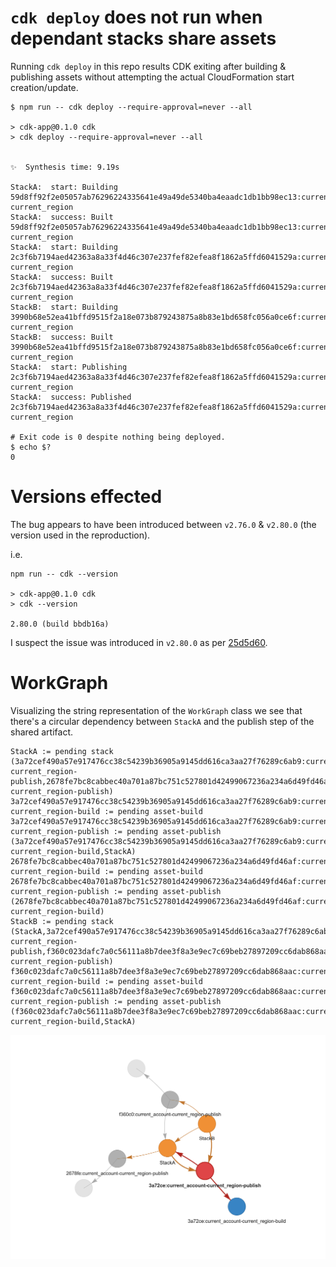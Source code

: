 # `cdk deploy` does not run when dependant stacks share assets

Running `cdk deploy` in this repo results CDK exiting after building & publishing assets
without attempting the actual CloudFormation start creation/update.

```shell
$ npm run -- cdk deploy --require-approval=never --all

> cdk-app@0.1.0 cdk
> cdk deploy --require-approval=never --all


✨  Synthesis time: 9.19s

StackA:  start: Building 59d8ff92f2e05057ab76296224335641e49a49de5340ba4eaadc1db1bb98ec13:current_account-current_region
StackA:  success: Built 59d8ff92f2e05057ab76296224335641e49a49de5340ba4eaadc1db1bb98ec13:current_account-current_region
StackA:  start: Building 2c3f6b7194aed42363a8a33f4d46c307e237fef82efea8f1862a5ffd6041529a:current_account-current_region
StackA:  success: Built 2c3f6b7194aed42363a8a33f4d46c307e237fef82efea8f1862a5ffd6041529a:current_account-current_region
StackB:  start: Building 3990b68e52ea41bffd9515f2a18e073b879243875a8b83e1bd658fc056a0ce6f:current_account-current_region
StackB:  success: Built 3990b68e52ea41bffd9515f2a18e073b879243875a8b83e1bd658fc056a0ce6f:current_account-current_region
StackA:  start: Publishing 2c3f6b7194aed42363a8a33f4d46c307e237fef82efea8f1862a5ffd6041529a:current_account-current_region
StackA:  success: Published 2c3f6b7194aed42363a8a33f4d46c307e237fef82efea8f1862a5ffd6041529a:current_account-current_region

# Exit code is 0 despite nothing being deployed.
$ echo $?
0
```

# Versions effected

The bug appears to have been introduced between `v2.76.0` & `v2.80.0` (the version used in the reproduction).

i.e.

```shell
npm run -- cdk --version                            

> cdk-app@0.1.0 cdk
> cdk --version

2.80.0 (build bbdb16a)
```

I suspect the issue was introduced in `v2.80.0` as per [25d5d60](https://github.com/aws/aws-cdk/commit/25d5d60fd0ed852b1817d749b65c68d5279b38a3).

# WorkGraph

Visualizing the string representation of the `WorkGraph` class we see that
there's a circular dependency between `StackA` and the publish step of the
shared artifact.

```
StackA := pending stack (3a72cef490a57e917476cc38c54239b36905a9145dd616ca3aa27f76289c6ab9:current_account-current_region-publish,2678fe7bc8cabbec40a701a87bc751c527801d42499067236a234a6d49fd46af:current_account-current_region-publish)
3a72cef490a57e917476cc38c54239b36905a9145dd616ca3aa27f76289c6ab9:current_account-current_region-build := pending asset-build
3a72cef490a57e917476cc38c54239b36905a9145dd616ca3aa27f76289c6ab9:current_account-current_region-publish := pending asset-publish (3a72cef490a57e917476cc38c54239b36905a9145dd616ca3aa27f76289c6ab9:current_account-current_region-build,StackA)
2678fe7bc8cabbec40a701a87bc751c527801d42499067236a234a6d49fd46af:current_account-current_region-build := pending asset-build
2678fe7bc8cabbec40a701a87bc751c527801d42499067236a234a6d49fd46af:current_account-current_region-publish := pending asset-publish (2678fe7bc8cabbec40a701a87bc751c527801d42499067236a234a6d49fd46af:current_account-current_region-build)
StackB := pending stack (StackA,3a72cef490a57e917476cc38c54239b36905a9145dd616ca3aa27f76289c6ab9:current_account-current_region-publish,f360c023dafc7a0c56111a8b7dee3f8a3e9ec7c69beb27897209cc6dab868aac:current_account-current_region-publish)
f360c023dafc7a0c56111a8b7dee3f8a3e9ec7c69beb27897209cc6dab868aac:current_account-current_region-build := pending asset-build
f360c023dafc7a0c56111a8b7dee3f8a3e9ec7c69beb27897209cc6dab868aac:current_account-current_region-publish := pending asset-publish (f360c023dafc7a0c56111a8b7dee3f8a3e9ec7c69beb27897209cc6dab868aac:current_account-current_region-build,StackA)

```

![WorkGraph](./graph-with-cycle.png)
